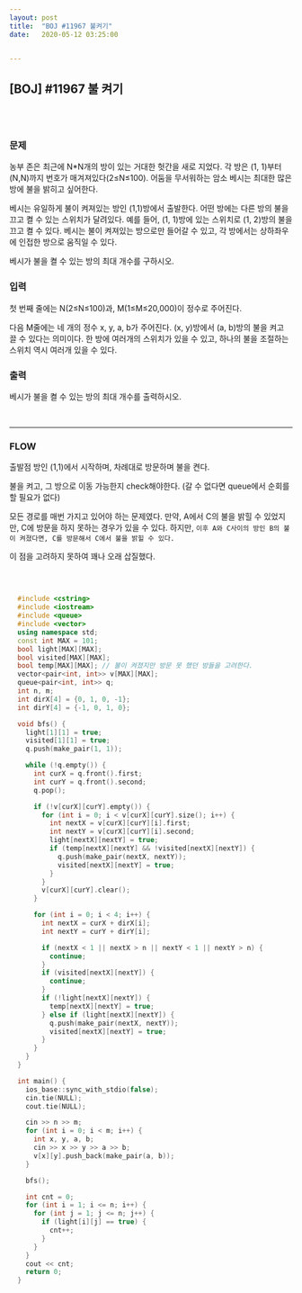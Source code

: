 ```yaml
---
layout:	post
title:	"BOJ #11967 불켜기"
date:	2020-05-12 03:25:00


---
```






## [BOJ] #11967 불 켜기

<br/>

<br/>

### 문제

농부 존은 최근에 N*N개의 방이 있는 거대한 헛간을 새로 지었다. 각 방은 (1, 1)부터 (N,N)까지 번호가 매겨져있다(2≤N≤100). 어둠을 무서워하는 암소 베시는 최대한 많은 방에 불을 밝히고 싶어한다.

베시는 유일하게 불이 켜져있는 방인 (1,1)방에서 출발한다. 어떤 방에는 다른 방의 불을 끄고 켤 수 있는 스위치가 달려있다. 예를 들어, (1, 1)방에 있는 스위치로 (1, 2)방의 불을 끄고 켤 수 있다. 베시는 불이 켜져있는 방으로만 들어갈 수 있고, 각 방에서는 상하좌우에 인접한 방으로 움직일 수 있다. 

베시가 불을 켤 수 있는 방의 최대 개수를 구하시오.

### 입력

첫 번째 줄에는 N(2≤N≤100)과, M(1≤M≤20,000)이 정수로 주어진다.

다음 M줄에는 네 개의 정수 x, y, a, b가 주어진다. (x, y)방에서 (a, b)방의 불을 켜고 끌 수 있다는 의미이다. 한 방에 여러개의 스위치가 있을 수 있고, 하나의 불을 조절하는 스위치 역시 여러개 있을 수 있다. 

### 출력

베시가 불을 켤 수 있는 방의 최대 개수를 출력하시오.

<br/>

---------------------



### FLOW

출발점 방인 (1,1)에서 시작하며, 차례대로 방문하며 불을 켠다.

불을 켜고, 그 방으로 이동 가능한지 check해야한다. (갈 수 없다면 queue에서 순회를 할 필요가 없다)

모든 경로를 매번 가지고 있어야 하는 문제였다. 만약, A에서 C의 불을 밝힐 수 있었지만, C에 방문을 하지 못하는 경우가 있을 수 있다. 하지만, `이후 A와 C사이의 방인 B의 불이 켜졌다면, C를 방문해서 C에서 불을 밝힐 수 있다.` 

이 점을 고려하지 못하여 꽤나 오래 삽질했다.

<br/>

``` c++

  #include <cstring>
  #include <iostream>
  #include <queue>
  #include <vector>
  using namespace std;
  const int MAX = 101;
  bool light[MAX][MAX];
  bool visited[MAX][MAX];
  bool temp[MAX][MAX]; // 불이 켜졌지만 방문 못 했던 방들을 고려한다.
  vector<pair<int, int>> v[MAX][MAX];
  queue<pair<int, int>> q;
  int n, m;
  int dirX[4] = {0, 1, 0, -1};
  int dirY[4] = {-1, 0, 1, 0};

  void bfs() {
    light[1][1] = true;
    visited[1][1] = true;
    q.push(make_pair(1, 1));

    while (!q.empty()) {
      int curX = q.front().first;
      int curY = q.front().second;
      q.pop();

      if (!v[curX][curY].empty()) {
        for (int i = 0; i < v[curX][curY].size(); i++) {
          int nextX = v[curX][curY][i].first;
          int nextY = v[curX][curY][i].second;
          light[nextX][nextY] = true;
          if (temp[nextX][nextY] && !visited[nextX][nextY]) {
            q.push(make_pair(nextX, nextY));
            visited[nextX][nextY] = true;
          }
        }
        v[curX][curY].clear();
      }

      for (int i = 0; i < 4; i++) {
        int nextX = curX + dirX[i];
        int nextY = curY + dirY[i];

        if (nextX < 1 || nextX > n || nextY < 1 || nextY > n) {
          continue;
        }
        if (visited[nextX][nextY]) {
          continue;
        }
        if (!light[nextX][nextY]) {
          temp[nextX][nextY] = true;
        } else if (light[nextX][nextY]) {
          q.push(make_pair(nextX, nextY));
          visited[nextX][nextY] = true;
        }
      }
    }
  }

  int main() {
    ios_base::sync_with_stdio(false);
    cin.tie(NULL);
    cout.tie(NULL);

    cin >> n >> m;
    for (int i = 0; i < m; i++) {
      int x, y, a, b;
      cin >> x >> y >> a >> b;
      v[x][y].push_back(make_pair(a, b));
    }

    bfs();

    int cnt = 0;
    for (int i = 1; i <= n; i++) {
      for (int j = 1; j <= n; j++) {
        if (light[i][j] == true) {
          cnt++;
        }
      }
    }
    cout << cnt;
    return 0;
  }


```

<br/>

<br/>